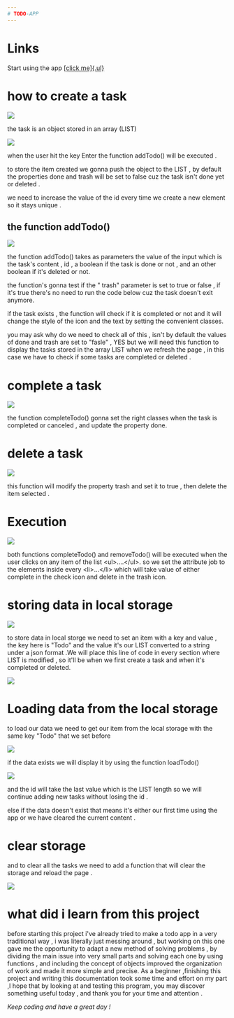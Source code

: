 ```yaml
---
# TODO-APP
---
```


# Links



Start using the app [[click
me]{.ul}](https://soft-lolly-eb12c1.netlify.app/)

# how to create a task

![](vertopal_e42c45a614f8423ea08f87c0dd5d5bef/media/image4.png)

the task is an object stored in an array (LIST)

![](vertopal_e42c45a614f8423ea08f87c0dd5d5bef/media/image6.png)

when the user hit the key Enter the function addTodo() will be executed
.

to store the item created we gonna push the object to the LIST , by
default the properties done and trash will be set to false cuz the task
isn't done yet or deleted .

we need to increase the value of the id every time we create a new
element so it stays unique .

## the function addTodo()



![](vertopal_e42c45a614f8423ea08f87c0dd5d5bef/media/image10.png)

the function addTodo() takes as parameters the value of the input which
is the task's content , id , a boolean if the task is done or not , and
an other boolean if it's deleted or not.

the function's gonna test if the " trash" parameter is set to true or
false , if it's true there's no need to run the code below cuz the task
doesn't exit anymore.

if the task exists , the function will check if it is completed or not
and it will change the style of the icon and the text by setting the
convenient classes.

you may ask why do we need to check all of this , isn't by default the
values of done and trash are set to "fasle" , YES but we will need this
function to display the tasks stored in the array LIST when we refresh
the page , in this case we have to check if some tasks are completed or
deleted .

# complete a task

![](vertopal_e42c45a614f8423ea08f87c0dd5d5bef/media/image7.png)

the function completeTodo() gonna set the right classes when the task is
completed or canceled , and update the property done.

# delete a task 

![](vertopal_e42c45a614f8423ea08f87c0dd5d5bef/media/image2.png)

this function will modify the property trash and set it to true , then
delete the item selected .

# Execution

![](vertopal_e42c45a614f8423ea08f87c0dd5d5bef/media/image11.png)

both functions completeTodo() and removeTodo() will be executed when the user clicks on any item of the list \<ul\>\....\</ul\>. so we set the attribute job to the elements inside every \<li\>\...\</li\> which will take value of either complete in the check icon and delete in the trash icon.

# storing data in local storage 

![](vertopal_e42c45a614f8423ea08f87c0dd5d5bef/media/image1.png)

to store data in local storge we need to set an item with a key and
value , the key here is "Todo" and the value it's our LIST converted to
a string under a json format .We will place this line of code in every
section where LIST is modified , so it'll be when we first create a task
and when it's completed or deleted.

![](vertopal_e42c45a614f8423ea08f87c0dd5d5bef/media/image12.png)

# Loading data from the local storage

to load our data we need to get our item from the local storage with the
same key "Todo" that we set before

![](vertopal_e42c45a614f8423ea08f87c0dd5d5bef/media/image9.png)

if the data exists we will display it by using the function loadTodo()

![](vertopal_e42c45a614f8423ea08f87c0dd5d5bef/media/image3.png)

and the id will take the last value which is the LIST length so we will
continue adding new tasks without losing the id .

else if the data doesn't exist that means it's either our first time
using the app or we have cleared the current content .

# clear storage

and to clear all the tasks we need to add a function that will clear the
storage and reload the page .

![](vertopal_e42c45a614f8423ea08f87c0dd5d5bef/media/image5.png)

# what did i learn from this project

before starting this project i've already tried to make a todo app in a
very traditional way , i was literally just messing around , but working
on this one gave me the opportunity to adapt a new method of solving
problems , by dividing the main issue into very small parts and solving
each one by using functions , and including the concept of objects
improved the organization of work and made it more simple and precise.
As a beginner ,finishing this project and writing this documentation
took some time and effort on my part ,I hope that by looking at and
testing this program, you may discover something useful today , and
thank you for your time and attention .

*Keep coding and have a great day !*
